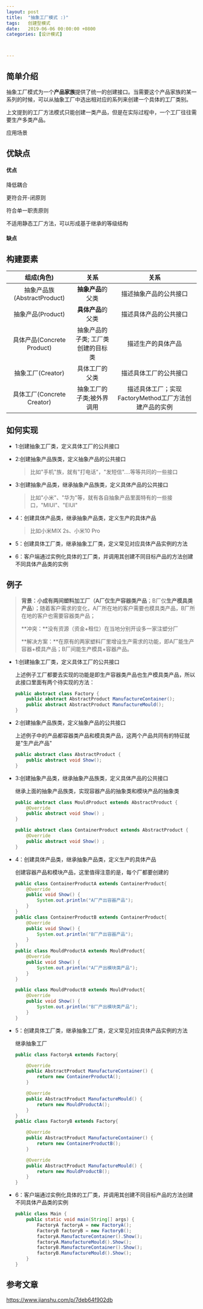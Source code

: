 ```yaml
---
layout: post
title:  "抽象工厂模式 :)"
tags:   创建型模式
date:   2019-06-06 00:00:00 +0800
categories: [设计模式]



---
```


## 简单介绍

抽象工厂模式为一个**产品家族**提供了统一的创建接口。当需要这个产品家族的某一系列的时候，可以从抽象工厂中选出相对应的系列来创建一个具体的工厂类别。

上文提到的工厂方法模式只能创建一类产品，但是在实际过程中，一个工厂往往需要生产多类产品。

应用场景

## 优缺点

#### 优点

降低耦合

更符合开-闭原则

符合单一职责原则

不适用静态工厂方法，可以形成基于继承的等级结构

#### 缺点



## 构建要素

|         组成(角色)          |                关系                |                         关系                          |
| :-------------------------: | :--------------------------------: | :---------------------------------------------------: |
| 抽象产品族(AbstractProduct) |         **抽象产品**的父类         |                描述抽象产品的公共接口                 |
|      抽象产品(Product)      |         **具体产品**的父类         |                描述具体产品的公共接口                 |
| 具体产品(Concrete Product)  | 抽象产品的子类; 工厂类创建的目标类 |                  描述生产的具体产品                   |
|      抽象工厂(Creator)      |           具体工厂的父类           |                描述具体工厂的公共接口                 |
| 具体工厂(Concrete Creator)  |     抽象工厂的子类;被外界调用      | 描述具体工厂；实现FactoryMethod工厂方法创建产品的实例 |

## 如何实现

- 1:创建抽象工厂类，定义具体工厂的公共接口

- 2:创建抽象产品族类，定义抽象产品的公共接口

  > 比如"手机"族，就有"打电话"，"发短信"....等等共同的一些接口

- 3:创建抽象产品类，继承抽象产品族类，定义具体产品的公共接口

  > 比如"小米"、"华为"等，就有各自抽象产品里面特有的一些接口，"MIUI"、"EIUI"

- 4：创建具体产品类，继承抽象产品类，定义生产的具体产品

  > 比如小米MIX 2s、小米10 Pro

- 5：创建具体工厂类，继承抽象工厂类，定义常见对应具体产品实例的方法

- 6：客户端通过实例化具体的工厂类，并调用其创建不同目标产品的方法创建不同具体产品类的实例

## 例子

> **背景：**小成有两间塑料加工厂（A厂仅**生产容器类产品**；B厂仅**生产模具类产品**）；随着客户需求的变化，A厂所在地的客户需要也模具类产品，B厂所在地的客户也需要容器类产品；
>
> **冲突：**没有资源（资金+租位）在当地分别开设多一家注塑分厂
>
> **解决方案：**在原有的两家塑料厂里增设生产需求的功能，即A厂能生产容器+模具产品；B厂间能生产模具+容器产品。

- 1:创建抽象工厂类，定义具体工厂的公共接口

  上述例子工厂都要去实现的功能是即生产容器类产品也生产模具类产品，所以此接口里面有两个待实现的方法：

  ```java
  public abstract class Factory {
      public abstract AbstractProduct ManufactureContainer();
      public abstract AbstractProduct ManufactureMould();
  }
  ```

  

- 2:创建抽象产品族类，定义抽象产品的公共接口

  上述例子中的产品都容器类产品和模具类产品，这两个产品共同有的特征就是"生产此产品"

  ```java
  public abstract class AbstractProduct {
      public abstract void Show();
  }
  ```

  

- 3:创建抽象产品类，继承抽象产品族类，定义具体产品的公共接口

  继承上面的抽象产品族类，实现容器产品的抽象类和模块产品的抽象类

  ```java
  public abstract class MouldProduct extends AbstractProduct {
      @Override
      public abstract void Show() ;
  }
  
  public abstract class ContainerProduct extends AbstractProduct {
      @Override
      public abstract void Show() ;
  }
  ```

  

- 4：创建具体产品类，继承抽象产品类，定义生产的具体产品

  创建容器产品和模块产品，这里值得注意的是，每个厂都要创建的

  ```java
  public class ContainerProductA extends ContainerProduct{
      @Override
      public void Show() {
          System.out.println("A厂产出容器产品");
      }
  }
  public class ContainerProductB extends ContainerProduct{
      @Override
      public void Show() {
          System.out.println("B厂产出容器产品");
      }
  }
  public class MouldProductA extends MouldProduct{
      @Override
      public void Show() {
          System.out.println("A厂产出模块类产品");
      }
  }
  
  public class MouldProductB extends MouldProduct{
      @Override
      public void Show() {
          System.out.println("B厂产出模块类产品");
      }
  }
  ```

  

- 5：创建具体工厂类，继承抽象工厂类，定义常见对应具体产品实例的方法

  继承抽象工厂

  ```java
  public class FactoryA extends Factory{
  
      @Override
      public AbstractProduct ManufactureContainer() {
          return new ContainerProductA();
      }
  
      @Override
      public AbstractProduct ManufactureMould() {
          return new MouldProductA();
      }
  }
  public class FactoryB extends Factory{
  
      @Override
      public AbstractProduct ManufactureContainer() {
          return new ContainerProductB();
      }
  
      @Override
      public AbstractProduct ManufactureMould() {
          return new MouldProductB();
      }
  }
  ```

  

- 6：客户端通过实例化具体的工厂类，并调用其创建不同目标产品的方法创建不同具体产品类的实例

  ```java
  public class Main {
      public static void main(String[] args) {
          FactoryA factoryA = new FactoryA();
          FactoryB factoryB = new FactoryB();
          factoryA.ManufactureContainer().Show();
          factoryA.ManufactureMould().Show();
          factoryB.ManufactureContainer().Show();
          factoryB.ManufactureMould().Show();
      }
  }
  ```

  

## 参考文章

https://www.jianshu.com/p/7deb64f902db